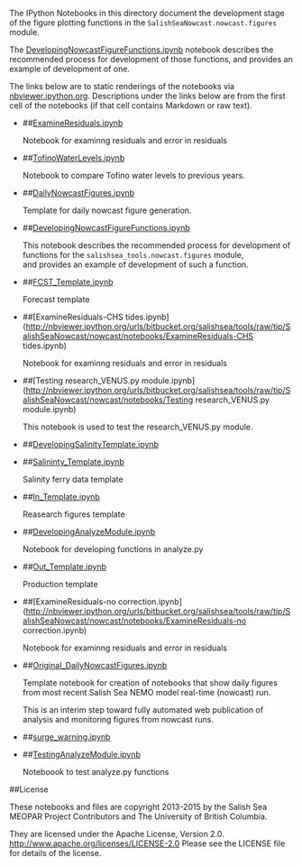 The IPython Notebooks in this directory document
the development stage of the figure plotting functions in the
`SalishSeaNowcast.nowcast.figures` module.

The
[DevelopingNowcastFigureFunctions.ipynb](http://nbviewer.ipython.org/urls/bitbucket.org/salishsea/tools/raw/tip/SalishSeaTools/salishsea_tools/nowcast/DevelopingNowcastFigureFunctions.ipynb)
notebook describes the recommended process for development of those functions,
and provides an example of development of one.

The links below are to static renderings of the notebooks via
[nbviewer.ipython.org](http://nbviewer.ipython.org/).
Descriptions under the links below are from the first cell of the notebooks
(if that cell contains Markdown or raw text).

* ##[ExamineResiduals.ipynb](http://nbviewer.ipython.org/urls/bitbucket.org/salishsea/tools/raw/tip/SalishSeaNowcast/nowcast/notebooks/ExamineResiduals.ipynb)  
    
    Notebook for examinng residuals and error in residuals  

* ##[TofinoWaterLevels.ipynb](http://nbviewer.ipython.org/urls/bitbucket.org/salishsea/tools/raw/tip/SalishSeaNowcast/nowcast/notebooks/TofinoWaterLevels.ipynb)  
    
    Notebook to compare Tofino water levels to previous years.  

* ##[DailyNowcastFigures.ipynb](http://nbviewer.ipython.org/urls/bitbucket.org/salishsea/tools/raw/tip/SalishSeaNowcast/nowcast/notebooks/DailyNowcastFigures.ipynb)  
    
    Template for daily nowcast figure generation.  

* ##[DevelopingNowcastFigureFunctions.ipynb](http://nbviewer.ipython.org/urls/bitbucket.org/salishsea/tools/raw/tip/SalishSeaNowcast/nowcast/notebooks/DevelopingNowcastFigureFunctions.ipynb)  
    
    This notebook describes the recommended process for development of  
    functions for the `salishsea_tools.nowcast.figures` module,  
    and provides an example of development of such a function.  

* ##[FCST_Template.ipynb](http://nbviewer.ipython.org/urls/bitbucket.org/salishsea/tools/raw/tip/SalishSeaNowcast/nowcast/notebooks/FCST_Template.ipynb)  
    
    Forecast template  

* ##[ExamineResiduals-CHS tides.ipynb](http://nbviewer.ipython.org/urls/bitbucket.org/salishsea/tools/raw/tip/SalishSeaNowcast/nowcast/notebooks/ExamineResiduals-CHS tides.ipynb)  
    
    Notebook for examinng residuals and error in residuals  

* ##[Testing research_VENUS.py module.ipynb](http://nbviewer.ipython.org/urls/bitbucket.org/salishsea/tools/raw/tip/SalishSeaNowcast/nowcast/notebooks/Testing research_VENUS.py module.ipynb)  
    
    This notebook is used to test the research_VENUS.py module.  

* ##[DevelopingSalinityTemplate.ipynb](http://nbviewer.ipython.org/urls/bitbucket.org/salishsea/tools/raw/tip/SalishSeaNowcast/nowcast/notebooks/DevelopingSalinityTemplate.ipynb)  
    
* ##[Salininty_Template.ipynb](http://nbviewer.ipython.org/urls/bitbucket.org/salishsea/tools/raw/tip/SalishSeaNowcast/nowcast/notebooks/Salininty_Template.ipynb)  
    
    Salinity ferry data template  

* ##[In_Template.ipynb](http://nbviewer.ipython.org/urls/bitbucket.org/salishsea/tools/raw/tip/SalishSeaNowcast/nowcast/notebooks/In_Template.ipynb)  
    
    Reasearch figures template  

* ##[DevelopingAnalyzeModule.ipynb](http://nbviewer.ipython.org/urls/bitbucket.org/salishsea/tools/raw/tip/SalishSeaNowcast/nowcast/notebooks/DevelopingAnalyzeModule.ipynb)  
    
    Notebook for developing functions in analyze.py  

* ##[Out_Template.ipynb](http://nbviewer.ipython.org/urls/bitbucket.org/salishsea/tools/raw/tip/SalishSeaNowcast/nowcast/notebooks/Out_Template.ipynb)  
    
    Production template  

* ##[ExamineResiduals-no correction.ipynb](http://nbviewer.ipython.org/urls/bitbucket.org/salishsea/tools/raw/tip/SalishSeaNowcast/nowcast/notebooks/ExamineResiduals-no correction.ipynb)  
    
    Notebook for examinng residuals and error in residuals  

* ##[Original_DailyNowcastFigures.ipynb](http://nbviewer.ipython.org/urls/bitbucket.org/salishsea/tools/raw/tip/SalishSeaNowcast/nowcast/notebooks/Original_DailyNowcastFigures.ipynb)  
    
    Template notebook for creation of notebooks that show daily figures  
    from most recent Salish Sea NEMO model real-time (nowcast) run.  
      
    This is an interim step toward fully automated web publication of  
    analysis and monitoring figures from nowcast runs.  

* ##[surge_warning.ipynb](http://nbviewer.ipython.org/urls/bitbucket.org/salishsea/tools/raw/tip/SalishSeaNowcast/nowcast/notebooks/surge_warning.ipynb)  
    
* ##[TestingAnalyzeModule.ipynb](http://nbviewer.ipython.org/urls/bitbucket.org/salishsea/tools/raw/tip/SalishSeaNowcast/nowcast/notebooks/TestingAnalyzeModule.ipynb)  
    
    Noteboook to test analyze.py functions  


##License

These notebooks and files are copyright 2013-2015
by the Salish Sea MEOPAR Project Contributors
and The University of British Columbia.

They are licensed under the Apache License, Version 2.0.
http://www.apache.org/licenses/LICENSE-2.0
Please see the LICENSE file for details of the license.
